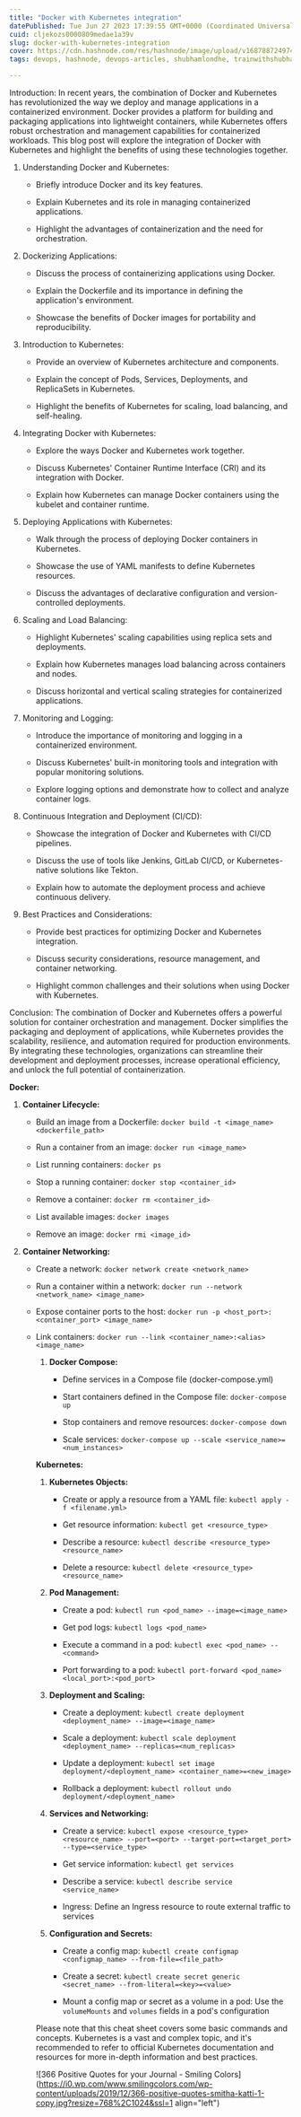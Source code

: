 ```yaml
---
title: "Docker with Kubernetes integration"
datePublished: Tue Jun 27 2023 17:39:55 GMT+0000 (Coordinated Universal Time)
cuid: cljekozs0000809medae1a39v
slug: docker-with-kubernetes-integration
cover: https://cdn.hashnode.com/res/hashnode/image/upload/v1687887249740/27eca1ec-686d-4815-a4aa-3dc6f2dacc4f.png
tags: devops, hashnode, devops-articles, shubhamlondhe, trainwithshubham

---
```


Introduction: In recent years, the combination of Docker and Kubernetes has revolutionized the way we deploy and manage applications in a containerized environment. Docker provides a platform for building and packaging applications into lightweight containers, while Kubernetes offers robust orchestration and management capabilities for containerized workloads. This blog post will explore the integration of Docker with Kubernetes and highlight the benefits of using these technologies together.

1. Understanding Docker and Kubernetes:
    
    * Briefly introduce Docker and its key features.
        
    * Explain Kubernetes and its role in managing containerized applications.
        
    * Highlight the advantages of containerization and the need for orchestration.
        
2. Dockerizing Applications:
    
    * Discuss the process of containerizing applications using Docker.
        
    * Explain the Dockerfile and its importance in defining the application's environment.
        
    * Showcase the benefits of Docker images for portability and reproducibility.
        
3. Introduction to Kubernetes:
    
    * Provide an overview of Kubernetes architecture and components.
        
    * Explain the concept of Pods, Services, Deployments, and ReplicaSets in Kubernetes.
        
    * Highlight the benefits of Kubernetes for scaling, load balancing, and self-healing.
        
4. Integrating Docker with Kubernetes:
    
    * Explore the ways Docker and Kubernetes work together.
        
    * Discuss Kubernetes' Container Runtime Interface (CRI) and its integration with Docker.
        
    * Explain how Kubernetes can manage Docker containers using the kubelet and container runtime.
        
5. Deploying Applications with Kubernetes:
    
    * Walk through the process of deploying Docker containers in Kubernetes.
        
    * Showcase the use of YAML manifests to define Kubernetes resources.
        
    * Discuss the advantages of declarative configuration and version-controlled deployments.
        
6. Scaling and Load Balancing:
    
    * Highlight Kubernetes' scaling capabilities using replica sets and deployments.
        
    * Explain how Kubernetes manages load balancing across containers and nodes.
        
    * Discuss horizontal and vertical scaling strategies for containerized applications.
        
7. Monitoring and Logging:
    
    * Introduce the importance of monitoring and logging in a containerized environment.
        
    * Discuss Kubernetes' built-in monitoring tools and integration with popular monitoring solutions.
        
    * Explore logging options and demonstrate how to collect and analyze container logs.
        
8. Continuous Integration and Deployment (CI/CD):
    
    * Showcase the integration of Docker and Kubernetes with CI/CD pipelines.
        
    * Discuss the use of tools like Jenkins, GitLab CI/CD, or Kubernetes-native solutions like Tekton.
        
    * Explain how to automate the deployment process and achieve continuous delivery.
        
9. Best Practices and Considerations:
    
    * Provide best practices for optimizing Docker and Kubernetes integration.
        
    * Discuss security considerations, resource management, and container networking.
        
    * Highlight common challenges and their solutions when using Docker with Kubernetes.
        

Conclusion: The combination of Docker and Kubernetes offers a powerful solution for container orchestration and management. Docker simplifies the packaging and deployment of applications, while Kubernetes provides the scalability, resilience, and automation required for production environments. By integrating these technologies, organizations can streamline their development and deployment processes, increase operational efficiency, and unlock the full potential of containerization.

**Docker:**

1. **Container Lifecycle:**
    
    * Build an image from a Dockerfile: `docker build -t <image_name> <dockerfile_path>`
        
    * Run a container from an image: `docker run <image_name>`
        
    * List running containers: `docker ps`
        
    * Stop a running container: `docker stop <container_id>`
        
    * Remove a container: `docker rm <container_id>`
        
    * List available images: `docker images`
        
    * Remove an image: `docker rmi <image_id>`
        
2. **Container Networking:**
    
    * Create a network: `docker network create <network_name>`
        
    * Run a container within a network: `docker run --network <network_name> <image_name>`
        
    * Expose container ports to the host: `docker run -p <host_port>:<container_port> <image_name>`
        
    * Link containers: `docker run --link <container_name>:<alias> <image_name>`
        
        1. **Docker Compose:**
            
            * Define services in a Compose file (docker-compose.yml)
                
            * Start containers defined in the Compose file: `docker-compose up`
                
            * Stop containers and remove resources: `docker-compose down`
                
            * Scale services: `docker-compose up --scale <service_name>=<num_instances>`
                
        
        **Kubernetes:**
        
        1. **Kubernetes Objects:**
            
            * Create or apply a resource from a YAML file: `kubectl apply -f <filename.yml>`
                
            * Get resource information: `kubectl get <resource_type>`
                
            * Describe a resource: `kubectl describe <resource_type> <resource_name>`
                
            * Delete a resource: `kubectl delete <resource_type> <resource_name>`
                
        2. **Pod Management:**
            
            * Create a pod: `kubectl run <pod_name> --image=<image_name>`
                
            * Get pod logs: `kubectl logs <pod_name>`
                
            * Execute a command in a pod: `kubectl exec <pod_name> -- <command>`
                
            * Port forwarding to a pod: `kubectl port-forward <pod_name> <local_port>:<pod_port>`
                
        3. **Deployment and Scaling:**
            
            * Create a deployment: `kubectl create deployment <deployment_name> --image=<image_name>`
                
            * Scale a deployment: `kubectl scale deployment <deployment_name> --replicas=<num_replicas>`
                
            * Update a deployment: `kubectl set image deployment/<deployment_name> <container_name>=<new_image>`
                
            * Rollback a deployment: `kubectl rollout undo deployment/<deployment_name>`
                
        4. **Services and Networking:**
            
            * Create a service: `kubectl expose <resource_type> <resource_name> --port=<port> --target-port=<target_port> --type=<service_type>`
                
            * Get service information: `kubectl get services`
                
            * Describe a service: `kubectl describe service <service_name>`
                
            * Ingress: Define an Ingress resource to route external traffic to services
                
        5. **Configuration and Secrets:**
            
            * Create a config map: `kubectl create configmap <configmap_name> --from-file=<file_path>`
                
            * Create a secret: `kubectl create secret generic <secret_name> --from-literal=<key>=<value>`
                
            * Mount a config map or secret as a volume in a pod: Use the `volumeMounts` and `volumes` fields in a pod's configuration
                
        
        Please note that this cheat sheet covers some basic commands and concepts. Kubernetes is a vast and complex topic, and it's recommended to refer to official Kubernetes documentation and resources for more in-depth information and best practices.
        
        ![366 Positive Quotes for your Journal - Smiling Colors](https://i0.wp.com/www.smilingcolors.com/wp-content/uploads/2019/12/366-positive-quotes-smitha-katti-1-copy.jpg?resize=768%2C1024&ssl=1 align="left")